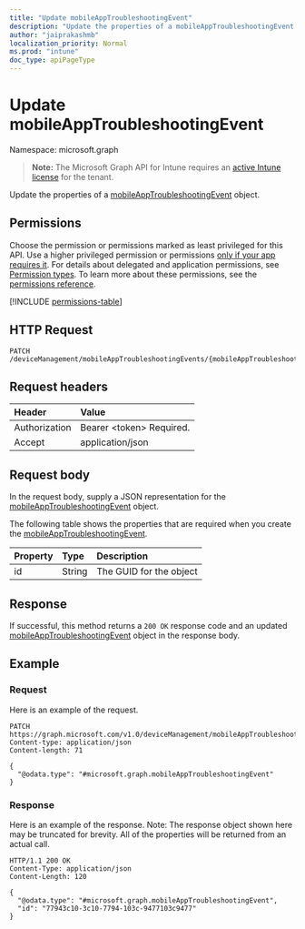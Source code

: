 ```yaml
---
title: "Update mobileAppTroubleshootingEvent"
description: "Update the properties of a mobileAppTroubleshootingEvent object."
author: "jaiprakashmb"
localization_priority: Normal
ms.prod: "intune"
doc_type: apiPageType
---
```


# Update mobileAppTroubleshootingEvent

Namespace: microsoft.graph

> **Note:** The Microsoft Graph API for Intune requires an [active Intune license](https://go.microsoft.com/fwlink/?linkid=839381) for the tenant.

Update the properties of a [mobileAppTroubleshootingEvent](../resources/intune-devices-mobileapptroubleshootingevent.md) object.

## Permissions
Choose the permission or permissions marked as least privileged for this API. Use a higher privileged permission or permissions [only if your app requires it](/graph/permissions-overview#best-practices-for-using-microsoft-graph-permissions). For details about delegated and application permissions, see [Permission types](/graph/permissions-overview#permission-types). To learn more about these permissions, see the [permissions reference](/graph/permissions-reference).

<!-- { "blockType": "permissions", "name": "intune_devices_mobileapptroubleshootingevent_update" } -->
[!INCLUDE [permissions-table](../includes/permissions/intune-devices-mobileapptroubleshootingevent-update-permissions.md)]

## HTTP Request
<!-- {
  "blockType": "ignored"
}
-->
``` http
PATCH /deviceManagement/mobileAppTroubleshootingEvents/{mobileAppTroubleshootingEventId}
```

## Request headers
|Header|Value|
|:---|:---|
|Authorization|Bearer &lt;token&gt; Required.|
|Accept|application/json|

## Request body
In the request body, supply a JSON representation for the [mobileAppTroubleshootingEvent](../resources/intune-devices-mobileapptroubleshootingevent.md) object.

The following table shows the properties that are required when you create the [mobileAppTroubleshootingEvent](../resources/intune-devices-mobileapptroubleshootingevent.md).

|Property|Type|Description|
|:---|:---|:---|
|id|String|The GUID for the object|



## Response
If successful, this method returns a `200 OK` response code and an updated [mobileAppTroubleshootingEvent](../resources/intune-devices-mobileapptroubleshootingevent.md) object in the response body.

## Example

### Request
Here is an example of the request.
``` http
PATCH https://graph.microsoft.com/v1.0/deviceManagement/mobileAppTroubleshootingEvents/{mobileAppTroubleshootingEventId}
Content-type: application/json
Content-length: 71

{
  "@odata.type": "#microsoft.graph.mobileAppTroubleshootingEvent"
}
```

### Response
Here is an example of the response. Note: The response object shown here may be truncated for brevity. All of the properties will be returned from an actual call.
``` http
HTTP/1.1 200 OK
Content-Type: application/json
Content-Length: 120

{
  "@odata.type": "#microsoft.graph.mobileAppTroubleshootingEvent",
  "id": "77943c10-3c10-7794-103c-9477103c9477"
}
```

